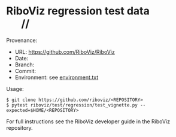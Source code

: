 # RiboViz regression test data <DD>/<MM>/<YYYY>

Provenance:

* URL: https://github.com/RiboViz/RiboViz
* Date: <DATE>
* Branch: <BRANCH>
* Commit: <COMMIT-HASH>
* Environment: see [environment.txt](./environment.txt)

Usage:

```console
$ git clone https://github.com/riboviz/<REPOSITORY>
$ pytest riboviz/test/regression/test_vignette.py --expected=$HOME/<REPOSITORY>
```

For full instructions see the RiboViz developer guide in the RiboViz repository.
